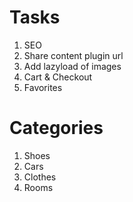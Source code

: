 # Tasks
1. SEO
2. Share content plugin url
3. Add lazyload of images
4. Cart & Checkout
5. Favorites

# Categories
1. Shoes
2. Cars
3. Clothes
4. Rooms